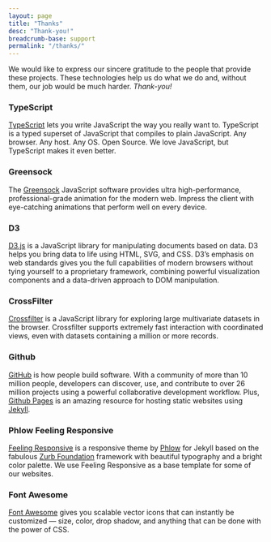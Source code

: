 ```yaml
---
layout: page
title: "Thanks"
desc: "Thank-you!"
breadcrumb-base: support
permalink: "/thanks/"
---
```


<p class="teaser b20">We would like to express our sincere gratitude to the people that provide these projects.  These technologies help us do what we do and, without them, our job would be much harder.  <em>Thank-you!</em></p>


### TypeScript

[TypeScript](http://www.typescriptlang.org/) lets you write JavaScript the way you really want to. TypeScript is a typed superset of JavaScript that compiles to plain JavaScript. Any browser. Any host. Any OS. Open Source. We love JavaScript, but TypeScript makes it even better.

### Greensock

The [Greensock](http://greensock.com/) JavaScript software provides ultra high-performance, professional-grade animation for the modern web. Impress the client with eye-catching animations that perform well on every device.


### D3

[D3.js](http://d3js.org/) is a JavaScript library for manipulating documents based on data. D3 helps you bring data to life using HTML, SVG, and CSS. D3’s emphasis on web standards gives you the full capabilities of modern browsers without tying yourself to a proprietary framework, combining powerful visualization components and a data-driven approach to DOM manipulation.


### CrossFilter

[Crossfilter](http://square.github.io/crossfilter/) is a JavaScript library for exploring large multivariate datasets in the browser. Crossfilter supports extremely fast interaction with coordinated views, even with datasets containing a million or more records.


### Github

[GitHub](https://github.com/) is how people build software. With a community of more than 10 million people, developers can discover, use, and contribute to over 26 million projects using a powerful collaborative development workflow.  Plus, [Github Pages](https://pages.github.com/) is an amazing resource for hosting static websites using [Jekyll](http://jekyllrb.com/).


### Phlow Feeling Responsive

[Feeling Responsive](https://phlow.github.io/feeling-responsive/) is a responsive theme by [Phlow](http://phlow.de/) for Jekyll based on the fabulous [Zurb Foundation](http://foundation.zurb.com/) framework with beautiful typography and a bright color palette. We use Feeling Responsive as a base template for some of our websites.


### Font Awesome


[Font Awesome](http://fontawesome.io/) gives you scalable vector icons that can instantly be customized — size, color, drop shadow, and anything that can be done with the power of CSS.


